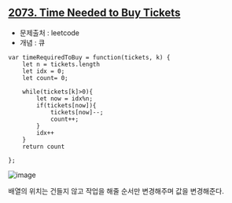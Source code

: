 ## [2073. Time Needed to Buy Tickets](https://leetcode.com/problems/time-needed-to-buy-tickets/description/?envType=problem-list-v2&envId=queue&difficulty=EASY)

- 문제출처 : leetcode
- 개념 : 큐

```
var timeRequiredToBuy = function(tickets, k) {
    let n = tickets.length
    let idx = 0;
    let count= 0;

    while(tickets[k]>0){
        let now = idx%n;
        if(tickets[now]){
            tickets[now]--;
            count++;
        }
        idx++
    }
    return count

};
```

![image](https://github.com/user-attachments/assets/8e46e3d4-243f-40ac-a791-f62d3597d8ed)

배열의 위치는 건들지 않고 작업을 해줄 순서만 변경해주며 값을 변경해준다.
